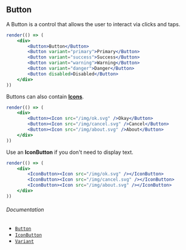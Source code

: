 ## Button

A Button is a control that allows the user to interact via clicks and taps.

```jsx
render(() => (
	<div>
		<Button>Button</Button>
		<Button variant="primary">Primary</Button>
		<Button variant="success">Success</Button>
		<Button variant="warning">Warning</Button>
		<Button variant="danger">Danger</Button>
		<Button disabled>Disabled</Button>
	</div>
))
```

Buttons can also contain **[Icons](/components/typography/Icon)**.

```jsx
render(() => (
	<div>
		<Button><Icon src="/img/ok.svg" />Okay</Button>
		<Button><Icon src="/img/cancel.svg" />Cancel</Button>
		<Button><Icon src="/img/about.svg" />About</Button>
	</div>
))
```

Use an **IconButton** if you don't need to display text.

```jsx
render(() => (
	<div>
		<IconButton><Icon src="/img/ok.svg" /></IconButton>
		<IconButton><Icon src="/img/cancel.svg" /></IconButton>
		<IconButton><Icon src="/img/about.svg" /></IconButton>
	</div>
))
```

###### Documentation
- [`Button`](/wiki/modules/_components_controls_button_.html)
- [`IconButton`](/wiki/modules/_components_controls_iconbutton_.html)
- [`Variant`](/wiki/modules/_components_variant_.html)
